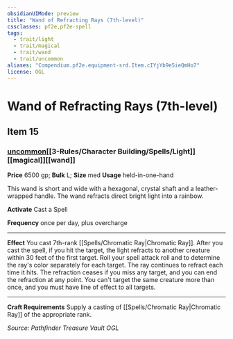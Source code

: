 ```yaml
---
obsidianUIMode: preview
title: "Wand of Refracting Rays (7th-level)"
cssclasses: pf2e,pf2e-spell
tags:
  - trait/light
  - trait/magical
  - trait/wand
  - trait/uncommon
aliases: "Compendium.pf2e.equipment-srd.Item.cIYjYb9e5ieQmHo7"
license: OGL
---
```

# Wand of Refracting Rays (7th-level)
## Item 15
### [uncommon](uncommon "Uncommon Rarity Trait")[[3-Rules/Character Building/Spells/Light]][[magical]][[wand]]


**Price** 6500 gp; 
**Bulk** L; **Size** med
**Usage** held-in-one-hand

This wand is short and wide with a hexagonal, crystal shaft and a leather-wrapped handle. The wand refracts direct bright light into a rainbow.

**Activate** Cast a Spell

**Frequency** once per day, plus overcharge

* * *

**Effect** You cast 7th-rank [[Spells/Chromatic Ray|Chromatic Ray]]. After you cast the spell, if you hit the target, the light refracts to another creature within 30 feet of the first target. Roll your spell attack roll and to determine the ray's color separately for each target. The ray continues to refract each time it hits. The refraction ceases if you miss any target, and you can end the refraction at any point. You can't target the same creature more than once, and you must have line of effect to all targets.

* * *

**Craft Requirements** Supply a casting of [[Spells/Chromatic Ray|Chromatic Ray]] of the appropriate rank.

*Source: Pathfinder Treasure Vault*
*OGL*